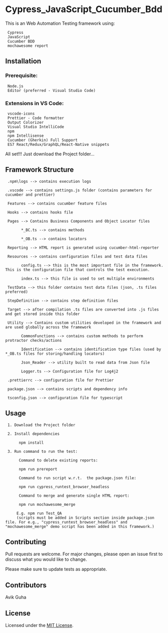 # Cypress_JavaScript_Cucumber_Bdd

This is an Web Automation Testing framework using:

     Cypress
     JavaScript
     Cucumber BDD
     mochawesome report

## Installation

### Prerequisite:

     Node.js
     Editor (preferred - Visual Studio Code)

### Extensions in VS Code:

     vscode-icons
     Prettier - Code formatter
     Output Colorizer
     Visual Studio IntelliCode
     npm
     npm Intellisense
     Cucumber (Gherkin) Full Support
     ES7 React/Redux/GraphQL/React-Native snippets

All set!!! Just download the Project folder...

## Framework Structure

     .npm\logs --> contains execution logs

     .vscode --> contains settings.js folder (contains parameters for cucumber and prettier)

     Features --> contains cucumber feature files

     Hooks --> contains hooks file

     Pages --> Contains Business Components and Object Locator files

           *_BC.ts --> contains methods

           *_OB.ts --> contains locators

     Reporting --> HTML report is generated using cucumber-html-reporter

     Resources --> contains configuration files and test data files

           config.ts --> this is the most important file in the framework. This is the configuration file that controls the test execution.

           index.ts --> this file is used to set multiple environments

     TestData --> this folder contains test data files (json, .ts files preferred)

     StepDefinition --> contains step definition files

     Target --> after compilation .ts files are converted into .js files and get stored inside this folder

     Utility --> Contains custom utilities developed in the framework and are used globally across the framework

           CommonFunctions --> contains custom methods to perform protractor checks/actions

           Identification --> contains identification type files (used by *_OB.ts files for storing/handling locators)

           Json_Reader --> utility built to read data from Json file

           Logger.ts --> Configuration file for Log4j2

     .prettierrc --> configuration file for Prettier

     package.json --> contains scripts and dependency info

     tsconfig.json --> configuration file for typescript

## Usage

     1. Download the Project folder

     2. Install dependencies

          npm install

     3. Run command to run the test:

          Command to delete existing reports:

          npm run prereport

          Command to run script w.r.t.  the package.json file:

          npm run cypress_runtest_browser_headless

          Command to merge and generate single HTML report:

          npm run mochawesome_merge

         E.g. npm run Test_QA
         (scripts must be added in Scripts section inside package.json file. For e.g., "cypress_runtest_browser_headless" and "mochawesome_merge" demo script has been added in this framework.)

## Contributing

Pull requests are welcome. For major changes, please open an issue first to discuss what you would like to change.

Please make sure to update tests as appropriate.

## Contributors

Avik Guha

## License

Licensed under the [MIT License](LICENSE).
